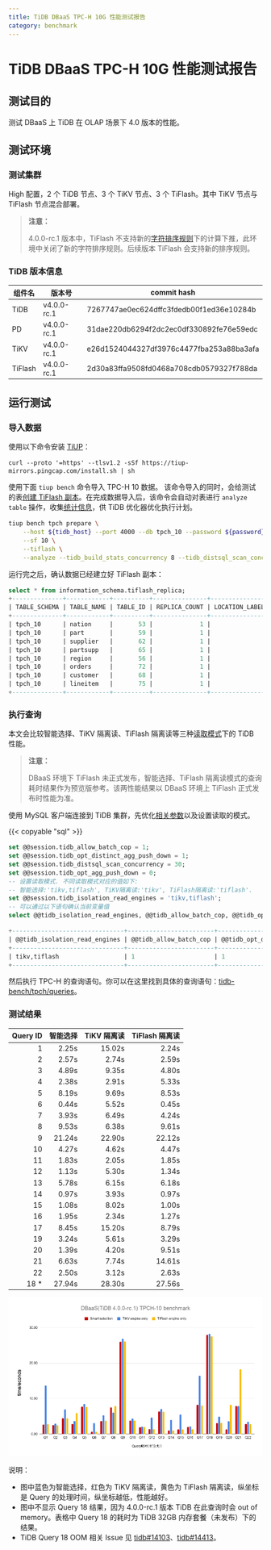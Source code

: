 ```yaml
---
title: TiDB DBaaS TPC-H 10G 性能测试报告
category: benchmark
---
```


# TiDB DBaaS TPC-H 10G 性能测试报告

## 测试目的

测试 DBaaS 上 TiDB 在 OLAP 场景下 4.0 版本的性能。

## 测试环境

### 测试集群

High 配置，2 个 TiDB 节点、3 个 TiKV 节点、3 个 TiFlash。其中 TiKV 节点与 TiFlash 节点混合部署。

> **注意：**
>
> 4.0.0-rc.1 版本中，TiFlash 不支持新的[字符排序规则](/character-set-and-collation.md#排序规则支持)下的计算下推，此环境中关闭了新的字符排序规则。后续版本 TiFlash 会支持新的排序规则。

### TiDB 版本信息

|  组件名  |  版本号      | commit hash                                |
|---------|-------------|--------------------------------------------|
| TiDB    | v4.0.0-rc.1 | 7267747ae0ec624dffc3fdedb00f1ed36e10284b   |
| PD      | v4.0.0-rc.1 | 31dae220db6294f2dc2ec0df330892fe76e59edc   |
| TiKV    | v4.0.0-rc.1 | e26d1524044327df3976c4477fba253a88ba3afa   |
| TiFlash | v4.0.0-rc.1 | 2d30a83ffa9508fd0468a708cdb0579327f788da   |

## 运行测试

### 导入数据

使用以下命令安装 [TiUP](https://tiup.io/)：

```
curl --proto '=https' --tlsv1.2 -sSf https://tiup-mirrors.pingcap.com/install.sh | sh
```

使用下面 `tiup bench` 命令导入 TPC-H 10 数据。
该命令导入的同时，会给测试的表[创建 TiFlash 副本](/tiflash/use-tiflash.md#按表构建-tiflash-副本)。在完成数据导入后，该命令会自动对表进行 `analyze table` 操作，收集[统计信息](/statistics.md)，供 TiDB 优化器优化执行计划。

```bash
tiup bench tpch prepare \
    --host ${tidb_host} --port 4000 --db tpch_10 --password ${password} \
    --sf 10 \
    --tiflash \
    --analyze --tidb_build_stats_concurrency 8 --tidb_distsql_scan_concurrency 30
```

运行完之后，确认数据已经建立好 TiFlash 副本：

```sql
select * from information_schema.tiflash_replica;
+--------------+------------+----------+---------------+-----------------+-----------+----------+
| TABLE_SCHEMA | TABLE_NAME | TABLE_ID | REPLICA_COUNT | LOCATION_LABELS | AVAILABLE | PROGRESS |
+--------------+------------+----------+---------------+-----------------+-----------+----------+
| tpch_10      | nation     |       53 |             1 |                 |         1 |        1 |
| tpch_10      | part       |       59 |             1 |                 |         1 |        1 |
| tpch_10      | supplier   |       62 |             1 |                 |         1 |        1 |
| tpch_10      | partsupp   |       65 |             1 |                 |         1 |        1 |
| tpch_10      | region     |       56 |             1 |                 |         1 |        1 |
| tpch_10      | orders     |       72 |             1 |                 |         1 |        1 |
| tpch_10      | customer   |       68 |             1 |                 |         1 |        1 |
| tpch_10      | lineitem   |       75 |             1 |                 |         1 |        1 |
+--------------+------------+----------+---------------+-----------------+-----------+----------+
```

### 执行查询

本文会比较智能选择、TiKV 隔离读、TiFlash 隔离读等三种[读取模式](/tiflash/use-tiflash.md#使用-tidb-读取-tiflash)下的 TiDB 性能。

> **注意：**
>
> DBaaS 环境下 TiFlash 未正式发布，智能选择、TiFlash 隔离读模式的查询耗时结果作为预览版参考。该两性能结果以 DBaaS 环境上 TiFlash 正式发布时性能为准。

使用 MySQL 客户端连接到 TiDB 集群，先优化[相关参数](/tiflash/tune-tiflash-performance.md#tidb-相关参数调优)以及设置读取的模式。

{{< copyable "sql" >}}

```sql
set @@session.tidb_allow_batch_cop = 1;
set @@session.tidb_opt_distinct_agg_push_down = 1;
set @@session.tidb_distsql_scan_concurrency = 30;
set @@session.tidb_opt_agg_push_down = 0;
-- 设置读取模式. 不同读取模式对应的值如下:
-- 智能选择:'tikv,tiflash', TiKV隔离读:'tikv', TiFlash隔离读:'tiflash'.
set @@session.tidb_isolation_read_engines = 'tikv,tiflash';
-- 可以通过以下语句确认当前变量值
select @@tidb_isolation_read_engines, @@tidb_allow_batch_cop, @@tidb_opt_distinct_agg_push_down, @@tidb_distsql_scan_concurrency, @@tidb_opt_agg_push_down;
```

```sql
+-------------------------------+------------------------+-----------------------------------+---------------------------------+--------------------------+
| @@tidb_isolation_read_engines | @@tidb_allow_batch_cop | @@tidb_opt_distinct_agg_push_down | @@tidb_distsql_scan_concurrency | @@tidb_opt_agg_push_down |
+-------------------------------+------------------------+-----------------------------------+---------------------------------+--------------------------+
| tikv,tiflash                  | 1                      | 1                                 | 30                              | 0                        |
+-------------------------------+------------------------+-----------------------------------+---------------------------------+--------------------------+
```

然后执行 TPC-H 的查询语句。你可以在这里找到具体的查询语句：[tidb-bench/tpch/queries](https://github.com/pingcap/tidb-bench/tree/master/tpch/queries)。

### 测试结果

| Query ID |  智能选择  |  TiKV 隔离读  |  TiFlash 隔离读  | 
|--------:|-----------:|------------:|--------------:|
| 1       |      2.25s |      15.02s |         2.24s |
| 2       |      2.57s |       2.74s |         2.59s |
| 3       |      4.89s |       9.35s |         4.80s |
| 4       |      2.38s |       2.91s |         5.33s |
| 5       |      8.19s |       9.69s |         8.53s |
| 6       |      0.44s |       5.52s |         0.45s |
| 7       |      3.93s |       6.49s |         4.24s |
| 8       |      9.53s |       6.38s |         9.61s |
| 9       |     21.24s |      22.90s |        22.12s |
| 10      |      4.27s |       4.62s |         4.47s |
| 11      |      1.83s |       2.05s |         1.85s |
| 12      |      1.13s |       5.30s |         1.34s |
| 13      |      5.78s |       6.15s |         6.18s |
| 14      |      0.97s |       3.93s |         0.97s |
| 15      |      1.08s |       8.02s |         1.00s |
| 16      |      1.95s |       2.34s |         1.27s |
| 17      |      8.45s |      15.20s |         8.79s |
| 19      |      3.24s |       5.61s |         3.29s |
| 20      |      1.39s |       4.20s |         9.51s |
| 21      |      6.63s |       7.74s |        14.61s |
| 22      |      2.50s |       3.12s |         2.63s |
| 18 *    |     27.94s |      28.30s |        27.56s |

![TPC-H Query Result](/media/tpch-query-result-v4.0-dbaas.png)

说明：

- 图中蓝色为智能选择，红色为 TiKV 隔离读，黄色为 TiFlash 隔离读，纵坐标是 Query 的处理时间，纵坐标越低，性能越好。
- 图中不显示 Query 18 结果，因为 4.0.0-rc.1 版本 TiDB 在此查询时会 out of memory。表格中 Query 18 的耗时为 TiDB 32GB 内存套餐（未发布）下的结果。
- TiDB Query 18 OOM 相关 Issue 见 [tidb#14103](https://github.com/pingcap/tidb/issues/14103)、[tidb#14413](https://github.com/pingcap/tidb/issues/14413)。
